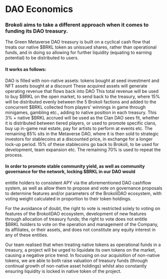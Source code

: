 # DAO Economics

### Brokoli aims to take a different approach when it comes to funding its DAO treasury.

The Green Metaverse DAO treasury is built on a cyclical cash flow that treats our native $BRKL token as unissued shares, rather than operational funds, and in doing so allowing for further liquidity (equating to earning potential) to be distributed to users.

#### It works as follows:

DAO is filled with non-native assets: tokens bought at seed investment and NFT assets bought at a discount These acquired assets will generate operating revenue that flows back into DAO This total revenue will be used to buy $BRKL on the open market, to send back to the treasury, where 15% will be distributed evenly between the 5 Brokoli factions and added to the concurrent $BRKL collected from players’ winnings in game through minigames, gambling etc., adding to native position in each treasury. This 3% + native $BRKL accrued will be used as the Clan DAO sees fit, whether it is distributed between tiered players, or used to promote specific clans, buy up in-game real estate, pay for artists to perform at events etc. The remaining 85% sits in the Metaverse DAO, where it is then sold to strategic investors for stablecoins at a discounted price, in exchange for a longer lock-up period. 15% of these stablecoins go back to Brokoli, to be used for development, team expansion etc. The remaining 70% is used to repeat the process.

#### In order to promote stable community yield, as well as community governance for the network, locking $BRKL in our DAO would

entitle holders to consistent APY via the aforementioned DAO cashflow system, as well as allow them to propose and vote on governance proposals to determine features and/or parameters of the BrokoliDAO ecosystem, with voting weight calculated in proportion to their token holdings.

For the avoidance of doubt, the right to vote is restricted solely to voting on features of the BrokoliDAO ecosystem, development of new features through allocation of treasury funds; the right to vote does not entitle $BRKL holders to vote on the operation and management of the Company, its affiliates, or their assets, and does not constitute any equity interest in any of these entities.

Our team realised that when treating native tokens as operational funds in a treasury, a project will be urged to liquidate its own tokens on the market, causing a negative price trend. In focusing on our acquisition of non-native tokens, we are able to both raise valuation of treasury funds (through continual growth of non-native asset holdings) whilst also constantly ensuring liquidity is locked in native token of the project.
